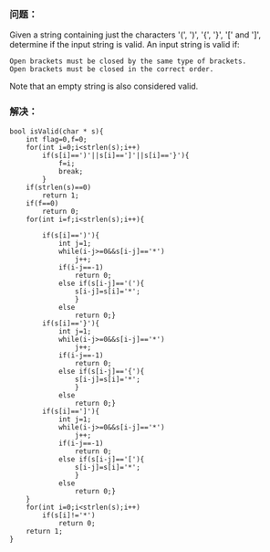 ### 问题：
Given a string containing just the characters '(', ')', '{', '}', '[' and ']', determine if the input string is valid.
An input string is valid if:

    Open brackets must be closed by the same type of brackets.
    Open brackets must be closed in the correct order.

Note that an empty string is also considered valid.
### 解决：
```
bool isValid(char * s){
    int flag=0,f=0;
    for(int i=0;i<strlen(s);i++)
        if(s[i]==')'||s[i]==']'||s[i]=='}'){
            f=i;
            break;
        }
    if(strlen(s)==0)
        return 1;
    if(f==0)
        return 0;
    for(int i=f;i<strlen(s);i++){
        
        if(s[i]==')'){
            int j=1;
            while(i-j>=0&&s[i-j]=='*')
                j++;
            if(i-j==-1)
                return 0;
            else if(s[i-j]=='('){
                s[i-j]=s[i]='*';
                }
            else
                return 0;}
        if(s[i]=='}'){
            int j=1;
            while(i-j>=0&&s[i-j]=='*')
                j++;
            if(i-j==-1)
                return 0;
            else if(s[i-j]=='{'){
                s[i-j]=s[i]='*';
                }
            else
                return 0;}
        if(s[i]==']'){
            int j=1;
            while(i-j>=0&&s[i-j]=='*')
                j++;
            if(i-j==-1)
                return 0;
            else if(s[i-j]=='['){
                s[i-j]=s[i]='*';
                }
            else
                return 0;}
    }
    for(int i=0;i<strlen(s);i++)
        if(s[i]!='*')
            return 0;
    return 1;
}
```
